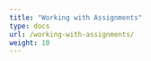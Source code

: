 ```yaml
---
title: "Working with Assignments"
type: docs
url: /working-with-assignments/
weight: 10
---
```

